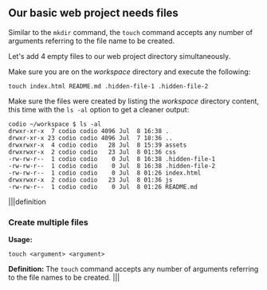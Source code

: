 ## Our basic web project needs files

Similar to the `mkdir` command, the `touch` command accepts any number of arguments referring to the file name to be created. 

Let's add 4 empty files to our web project directory simultaneously.

Make sure you are on the _workspace_ directory and execute the following: 

```
touch index.html README.md .hidden-file-1 .hidden-file-2
```

Make sure the files were created by listing the _workspace_ directory content, this time with the `ls -al` option to get a cleaner output:

```
codio ~/workspace $ ls -al
drwxr-xr-x  7 codio codio 4096 Jul  8 16:38 .
drwxr-xr-x 23 codio codio 4096 Jul  7 18:36 ..
drwxrwxr-x  4 codio codio   28 Jul  8 15:39 assets
drwxrwxr-x  2 codio codio   23 Jul  8 01:36 css
-rw-rw-r--  1 codio codio    0 Jul  8 16:38 .hidden-file-1
-rw-rw-r--  1 codio codio    0 Jul  8 16:38 .hidden-file-2
-rw-rw-r--  1 codio codio    0 Jul  8 01:26 index.html
drwxrwxr-x  2 codio codio   23 Jul  8 01:36 js
-rw-rw-r--  1 codio codio    0 Jul  8 01:26 README.md
```

|||definition
### Create multiple files
__Usage:__
```
touch <argument> <argument>
```
__Definition:__
The `touch` command accepts any number of arguments referring to the file names to be created.
|||
